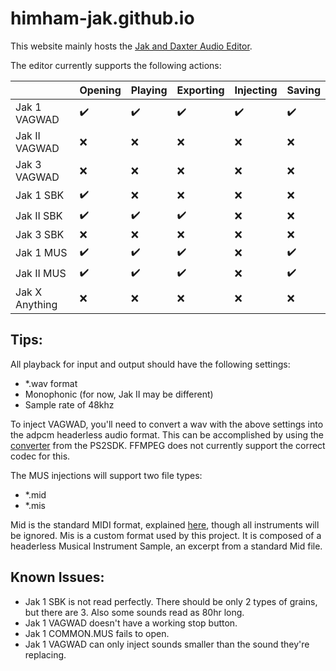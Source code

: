 # himham-jak.github.io

This website mainly hosts the <a href="https://himham-jak.github.io/gamefile_reader.html">Jak and Daxter Audio Editor</a>.

The editor currently supports the following actions: 

|               | Opening       | Playing       | Exporting    | Injecting      | Saving       |
| ------------- | ------------- |  ------------- | ------------- | ------------- | ------------- |
| Jak 1 VAGWAD  |           ✔️  |           ✔️  |           ✔️  |           ✔️  |           ✔️  |
| Jak II VAGWAD  |           ❌  |           ❌  |           ❌  |           ❌  |           ❌  |
| Jak 3 VAGWAD  |           ❌  |           ❌  |           ❌  |           ❌  |           ❌  |
| Jak 1 SBK     |           ✔️  |           ❌  |           ❌  |           ❌  |           ❌  |
| Jak II SBK     |           ✔️  |           ✔️  |           ✔️  |           ❌  |           ❌  |
| Jak 3 SBK     |           ❌  |           ❌  |           ❌  |           ❌  |           ❌  |
| Jak 1 MUS     |           ✔️  |           ✔️  |           ✔️  |           ❌  |           ✔️  |
| Jak II MUS     |           ✔️  |           ✔️  |           ✔️  |           ❌  |           ✔️  |
| Jak X Anything |           ❌  |           ❌  |           ❌  |           ❌  |           ❌  |

## Tips:

All playback for input and output should have the following settings:
- *.wav format
- Monophonic (for now, Jak II may be different)
- Sample rate of 48khz

To inject VAGWAD, you'll need to convert a wav with the above settings into the adpcm headerless audio format. This can be accomplished by using 
the <a href="https://github.com/himham-jak/adpcm/">converter</a> from the PS2SDK. FFMPEG does not currently support the correct codec for this.

The MUS injections will support two file types:
- *.mid
- *.mis

Mid is the standard MIDI format, explained <a href="https://faydoc.tripod.com/formats/mid.htm">here</a>, though all instruments will be ignored.
Mis is a custom format used by this project. It is composed of a headerless Musical Instrument Sample, an excerpt from a standard Mid file.

## Known Issues:
- Jak 1 SBK is not read perfectly. There should be only 2 types of grains, but there are 3. Also some sounds read as 80hr long.
- Jak 1 VAGWAD doesn't have a working stop button.
- Jak 1 COMMON.MUS fails to open.
- Jak 1 VAGWAD can only inject sounds smaller than the sound they're replacing.
